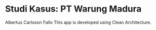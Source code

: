 # Studi Kasus: PT Warung Madura

Albertus Carloson Fallo
This app is developed using Clean Architecture. 
  
